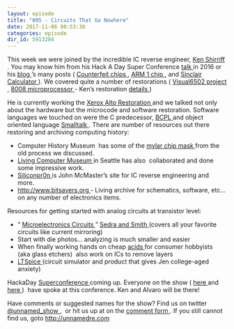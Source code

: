 ```yaml
---
layout: episode
title: "005 - Circuits That Go Nowhere"
date: 2017-11-06 00:53:38
categories: episode
dir_id: 5913284
---
```

<p>
 <span style="font-weight: 400;">
  This week we were joined by the incredible IC reverse engineer,
 </span>
 <a href="http://www.righto.com/">
  <span style="font-weight: 400;">
   Ken Shirriff
  </span>
 </a>
 <span style="font-weight: 400;">
  . You may know him from his Hack A Day Super Conference
 </span>
 <a href="https://www.youtube.com/watch?v=aHx-XUA6f9g">
  <span style="font-weight: 400;">
   talk
  </span>
 </a>
 <span style="font-weight: 400;">
  in 2016 or his
 </span>
 <a href="http://www.righto.com/">
  <span style="font-weight: 400;">
   blog
  </span>
 </a>
 <span style="font-weight: 400;">
  ’s many posts (
 </span>
 <a href="http://www.righto.com/2017/08/inside-fake-ram-chip-i-found-something.html">
  <span style="font-weight: 400;">
   Counterfeit chips
  </span>
 </a>
 <span style="font-weight: 400;">
  ,
 </span>
 <a href="http://www.righto.com/2016/02/reverse-engineering-arm1-processors.html">
  <span style="font-weight: 400;">
   ARM 1 chip
  </span>
 </a>
 <span style="font-weight: 400;">
  , and
 </span>
 <a href="http://files.righto.com/calculator/sinclair_scientific_simulator.html">
  <span style="font-weight: 400;">
   Sinclair Calculator
  </span>
 </a>
 <span style="font-weight: 400;">
  ). We covered quite a number of restorations (
 </span>
 <a href="http://visual6502.org/">
  <span style="font-weight: 400;">
   Visual6502 project
  </span>
 </a>
 <span style="font-weight: 400;">
  ,
 </span>
 <a href="https://en.wikipedia.org/wiki/Intel_8008">
  <span style="font-weight: 400;">
   8008 microprocessor
  </span>
 </a>
 <span style="font-weight: 400;">
  - Ken’s restoration
 </span>
 <a href="http://www.righto.com/2017/02/reverse-engineering-surprisingly.html">
  <span style="font-weight: 400;">
   details
  </span>
 </a>
 <span style="font-weight: 400;">
  )
 </span>
</p>
<p>
 <span style="font-weight: 400;">
  He is currently working the
 </span>
 <a href="http://www.righto.com/2016/06/y-combinators-xerox-alto-restoring.html">
  <span style="font-weight: 400;">
   Xerox Alto Restoration
  </span>
 </a>
 <span style="font-weight: 400;">
  and we talked not only about the hardware but the microcode and software restoration. Software languages we touched on were the C predecessor,
 </span>
 <a href="https://en.wikipedia.org/wiki/BCPL">
  <span style="font-weight: 400;">
   BCPL
  </span>
 </a>
 <span style="font-weight: 400;">
  and object oriented language
 </span>
 <a href="https://en.wikipedia.org/wiki/Smalltalk">
  <span style="font-weight: 400;">
   Smalltalk
  </span>
 </a>
 <span style="font-weight: 400;">
  . There are number of resources out there restoring and archiving computing history:
 </span>
</p>
<ul>
 <li style="font-weight: 400;">
  <span style="font-weight: 400;">
   Computer History Museum  has some of the
  </span>
  <a href="http://www.computerhistory.org/revolution/digital-logic/12/287">
   <span style="font-weight: 400;">
    mylar chip mask
   </span>
  </a>
  <span style="font-weight: 400;">
   from the old process we discussed.
  </span>
 </li>
 <li style="font-weight: 400;">
  <a href="http://www.livingcomputers.org/">
   <span style="font-weight: 400;">
    Living Computer Museum
   </span>
  </a>
  <span style="font-weight: 400;">
   in Seattle has also  collaborated and done some impressive work.
  </span>
 </li>
 <li style="font-weight: 400;">
  <a href="http://www.siliconpr0n.org/">
   <span style="font-weight: 400;">
    Siliconpr0n
   </span>
  </a>
  <span style="font-weight: 400;">
   is John McMaster’s site for IC reverse engineering and more.
  </span>
 </li>
 <li style="font-weight: 400;">
  <a href="http://www.bitsavers.org">
   <span style="font-weight: 400;">
    http://www.bitsavers.org
   </span>
  </a>
  <span style="font-weight: 400;">
   - Living archive for schematics, software, etc… on any number of electronics items.
  </span>
 </li>
</ul>
<p>
 <span style="font-weight: 400;">
  Resources for getting started with analog circuits at transistor level:
 </span>
</p>
<ul>
 <li style="font-weight: 400;">
  <span style="font-weight: 400;">
   “
  </span>
  <a href="https://www.amazon.com/Microelectronic-Circuits-Electrical-Computer-Engineering/dp/0199339139/ref=sr_1_1?ie=UTF8&amp;qid=1509835709&amp;sr=8-1&amp;keywords=microelectronics+sedra+smith">
   <span style="font-weight: 400;">
    Microelectronics Circuits
   </span>
  </a>
  <span style="font-weight: 400;">
   ”
  </span>
  <a href="https://www.scribd.com/doc/124330282/Chapter-1-of-microelectronic-circuit-and-devices-by-Sedra-and-Smith">
   <span style="font-weight: 400;">
    Sedra and Smith
   </span>
  </a>
  <span style="font-weight: 400;">
   (covers all your favorite circuits like current mirroring)
  </span>
 </li>
 <li style="font-weight: 400;">
  <span style="font-weight: 400;">
   Start with die photos… analyzing is much smaller and easier
  </span>
 </li>
 <li style="font-weight: 400;">
  <span style="font-weight: 400;">
   When finally working hands on cheap
  </span>
  <a href="https://www.amazon.com/Armour-Etch-15-0200-Cream-10-Ounce/dp/B001BE3UM4">
   <span style="font-weight: 400;">
    acids
   </span>
  </a>
  <span style="font-weight: 400;">
   for consumer hobbyists (aka glass etchers)  also work on ICs to remove layers
  </span>
 </li>
 <li style="font-weight: 400;">
  <a href="https://en.wikipedia.org/wiki/LTspice">
   <span style="font-weight: 400;">
    LTSpice
   </span>
  </a>
  <span style="font-weight: 400;">
   (circuit simulator and product that gives Jen college-aged anxiety)
  </span>
 </li>
</ul>
<p>
 <span style="font-weight: 400;">
  HackaDay
 </span>
 <a href="https://www.eventbrite.com/e/hackaday-superconference-2017-tickets-35735832838?aff=hadcom1020">
  <span style="font-weight: 400;">
   Superconference
  </span>
 </a>
 <span style="font-weight: 400;">
  coming up. Everyone on the show (
 </span>
 <a href="https://www.youtube.com/watch?v=qSHjzEO5CiE&amp;index=15&amp;list=PL_tws4AXg7asvl-x6VCKqxJsAuFnEWq-8">
  <span style="font-weight: 400;">
   here
  </span>
 </a>
 <span style="font-weight: 400;">
  and
 </span>
 <a href="https://www.youtube.com/watch?v=aHx-XUA6f9g">
  <span style="font-weight: 400;">
   here
  </span>
 </a>
 <span style="font-weight: 400;">
  )  have spoke at this conference. Ken and Alvaro will be there!
 </span>
</p>
<p>
 <span style="font-weight: 400;">
  Have comments or suggested names for the show? Find us on twitter
 </span>
 <a href="https://twitter.com/unnamed_show">
  <span style="font-weight: 400;">
   @unnamed_show
  </span>
 </a>
 <span style="font-weight: 400;">
  ,  or hit us up at on the
 </span>
 <a href="https://goo.gl/forms/2JSxjsaTCmczwS9J2">
  <span style="font-weight: 400;">
   comment form
  </span>
 </a>
 <span style="font-weight: 400;">
  . If you still cannot find us, goto
 </span>
 <a href="http://unnamedre.com">
  <span style="font-weight: 400;">
   http://unnamedre.com
  </span>
 </a>
</p>
